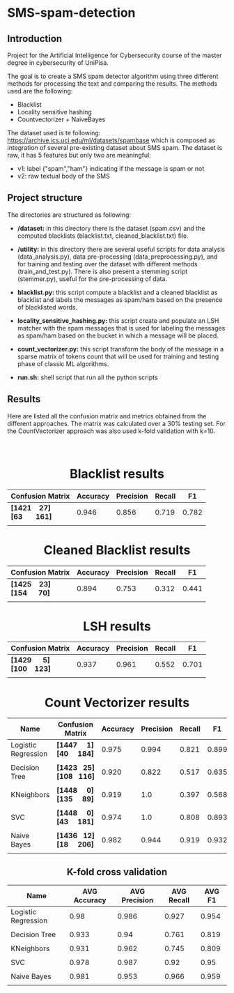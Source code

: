 # SMS-spam-detection

## Introduction
Project for the Artificial Intelligence for Cybersecurity course of the master degree in cybersecurity of UniPisa.

The goal is to create a SMS spam detector algorithm using three different methods for processing the text and comparing the results. The methods used are the following:

* Blacklist 
* Locality sensitive hashing
* Countvectorizer + NaiveBayes


The dataset used is te following: https://archive.ics.uci.edu/ml/datasets/spambase which is composed as integration of several pre-existing dataset about SMS spam. The dataset is raw, it has 5 features but only two are meaningful:
- v1: label {"spam","ham"} indicating if the message is spam or not
- v2: raw textual body of the SMS

## Project structure

The directories are structured as following:

 * <b>/dataset:</b> in this directory there is the dataset (spam.csv) and the   computed blacklists (blacklist.txt, cleaned_blacklist.txt) file.

 * <b>/utility:</b> in this directory there are several useful scripts for data analysis (data_analysis.py), data pre-processing (data_preprocessing.py), and for training and testing over the dataset with different methods (train_and_test.py). There is also present a stemming script (stemmer.py), useful for the pre-processing of data.

 * <b>blacklist.py:</b> this script compute a blacklist  and a cleaned blacklist as blacklist and labels the messages as spam/ham based on the presence of blacklisted words.

 * <b>locality_sensitive_hashing.py:</b> this script create and populate an LSH matcher with the spam messages that is used for labeling the messages as spam/ham based on the bucket in which a message will be placed.

 * <b>count_vectorizer.py:</b> this script transform the body of the message in a sparse matrix of tokens count that will be used for training and testing phase of classic ML algorithms.

 * <b>run.sh:</b> shell script that run all the python scripts

 
 
## Results

Here are listed all the confusion matrix and metrics obtained from the different approaches. The matrix was calculated over a 30% testing set. For the CountVectorizer approach was also used k-fold validation with k=10.
<br><br><br>


<center> <h1>Blacklist results</h1> </center>

<p align="center">
<table>
    <thead>
        <tr>
            <th>Confusion Matrix</th>
            <th>Accuracy</th>
            <th>Precision</th>
            <th>Recall</th>
            <th>F1</th>
        </tr>
    </thead>
    <tbody>
        <tr>
            <td><b>[1421&nbsp&nbsp&nbsp&nbsp27]<br>[63&nbsp&nbsp&nbsp&nbsp&nbsp&nbsp&nbsp161]</td>
            <td>0.946</td>
            <td>0.856</td>
            <td>0.719</td>
            <td>0.782</td>
        </tr>
        <tr>
            <td></td>
            <td></td>
            <td></td>
            <td></td>
            <td></td>
        </tr>
    </tbody>
</table>


<center> <h1>Cleaned Blacklist results</h1> </center>

<p align="center">
<table>
    <thead>
        <tr>
            <th>Confusion Matrix</th>
            <th>Accuracy</th>
            <th>Precision</th>
            <th>Recall</th>
            <th>F1</th>
        </tr>
    </thead>
    <tbody>
        <tr>
            <td><b>[1425&nbsp&nbsp&nbsp&nbsp23]<br>[154&nbsp&nbsp&nbsp&nbsp&nbsp&nbsp70]</td>
            <td>0.894</td>
            <td>0.753</td>
            <td>0.312</td>
            <td>0.441</td>
        </tr>
        <tr>
            <td></td>
            <td></td>
            <td></td>
            <td></td>
            <td></td>
        </tr>
    </tbody>
</table>


<center> <h1>LSH results</h1> </center>

<p align="center">
<table>
    <thead>
        <tr>
            <th>Confusion Matrix</th>
            <th>Accuracy</th>
            <th>Precision</th>
            <th>Recall</th>
            <th>F1</th>
        </tr>
    </thead>
    <tbody>
        <tr>
            <td><b>[1429&nbsp&nbsp&nbsp&nbsp&nbsp&nbsp5]<br> [100&nbsp&nbsp&nbsp&nbsp123]</td>
            <td>0.937</td>
            <td>0.961</td>
            <td>0.552</td>
            <td>0.701</td>
        </tr>
        <tr>
            <td></td>
            <td></td>
            <td></td>
            <td></td>
            <td></td>
        </tr>
    </tbody>
</table>


<center> <h1>Count Vectorizer results</h1> </center>


<p align="center">
<table>
    <thead>
        <tr>
            <th>Name</th>
            <th>Confusion Matrix</th>
            <th>Accuracy</th>
            <th>Precision</th>
            <th>Recall</th>
            <th>F1</th>
        </tr>
    </thead>
    <tbody>
        <tr>
            <td>Logistic Regression</td>
            <td><b>[1447&nbsp&nbsp&nbsp&nbsp&nbsp1]<br> [40&nbsp&nbsp&nbsp&nbsp&nbsp184]</td>
            <td>0.975</td>
            <td>0.994</td>
            <td>0.821</td>
            <td>0.899</td>
        </tr>
        <tr>
            <td></td>
            <td></td>
            <td></td>
            <td></td>
            <td></td>
            <td></td>
        </tr>
        <tr>
            <td>Decision Tree</td>
            <td><b>[1423&nbsp&nbsp&nbsp25]<br> [108&nbsp&nbsp&nbsp116]</td>
            <td>0.920</td>
            <td>0.822</td>
            <td>0.517</td>
            <td>0.635</td>
        </tr>
        <tr>
            <td></td>
            <td></td>
            <td></td>
            <td></td>
            <td></td>
            <td></td>
        </tr>
        <tr>
            <td>KNeighbors</td>
            <td><b>[1448&nbsp&nbsp&nbsp&nbsp&nbsp0]<br> [135&nbsp&nbsp&nbsp&nbsp&nbsp89]</td>
            <td>0.919</td>
            <td>1.0</td>
            <td>0.397</td>
            <td>0.568</td>
        </tr>
        <tr>
            <td></td>
            <td></td>
            <td></td>
            <td></td>
            <td></td>
            <td></td>
        </tr>
        <tr>
            <td>SVC</td>
            <td><b>[1448&nbsp&nbsp&nbsp&nbsp&nbsp0]<br> [43&nbsp&nbsp&nbsp&nbsp&nbsp181]</td>
            <td>0.974</td>
            <td>1.0</td>
            <td>0.808</td>
            <td>0.893</td>
        </tr>
        <tr>
            <td></td>
            <td></td>
            <td></td>
            <td></td>
            <td></td>
            <td></td>
        </tr>
        <tr>
            <td>Naive Bayes</td>
            <td><b>[1436&nbsp&nbsp&nbsp12]<br> [18&nbsp&nbsp&nbsp&nbsp&nbsp206]</td>
            <td>0.982</td>
            <td>0.944</td>
            <td>0.919</td>
            <td>0.932</td>
        </tr>
        <tr>
            <td></td>
            <td></td>
            <td></td>
            <td></td>
            <td></td>
            <td></td>
        </tr>
    </tbody>
</table>

<center> <h2>K-fold cross validation</h2> </center>
<p align="center">
<table>
    <thead>
        <tr>
            <th>Name</th>
            <th> AVG Accuracy</th>
            <th>AVG Precision</th>
            <th>AVG Recall</th>
            <th>AVG F1</th>
        </tr>
    </thead>
    <tbody>
        <tr>
            <td>Logistic Regression</td>
            <td>0.98</td>
            <td>0.986</td>
            <td>0.927</td>
            <td>0.954</td>
        </tr>
        <tr>
            <td></td>
            <td></td>
            <td></td>
            <td></td>
            <td></td>
        </tr>
        <tr>
            <td>Decision Tree</td>
            <td>0.933</td>
            <td>0.94</td>
            <td>0.761</td>
            <td>0.819</td>
        </tr>
        <tr>
            <td></td>
            <td></td>
            <td></td>
            <td></td>
            <td></td>
        </tr>
        <tr>
            <td>KNeighbors</td>
            <td>0.931</td>
            <td>0.962</td>
            <td>0.745</td>
            <td>0.809</td>
        </tr>
        <tr>
            <td></td>
            <td></td>
            <td></td>
            <td></td>
            <td></td>
        </tr>
        <tr>
            <td>SVC</td>
            <td>0.978</td>
            <td>0.987</td>
            <td>0.92</td>
            <td>0.95</td>
        </tr>
        <tr>
            <td></td>
            <td></td>
            <td></td>
            <td></td>
            <td></td>
        </tr>
        <tr>
            <td>Naive Bayes</td>
            <td>0.981</td>
            <td>0.953</td>
            <td>0.966</td>
            <td>0.959</td>
        </tr>
        <tr>
            <td></td>
            <td></td>
            <td></td>
            <td></td>
            <td></td>
        </tr>
    </tbody>
</table>
